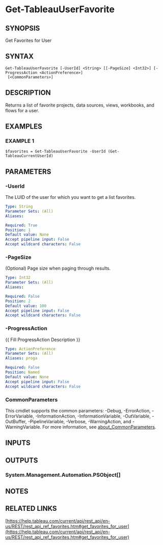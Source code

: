 # Get-TableauUserFavorite

## SYNOPSIS
Get Favorites for User

## SYNTAX

```
Get-TableauUserFavorite [-UserId] <String> [[-PageSize] <Int32>] [-ProgressAction <ActionPreference>]
 [<CommonParameters>]
```

## DESCRIPTION
Returns a list of favorite projects, data sources, views, workbooks, and flows for a user.

## EXAMPLES

### EXAMPLE 1
```
$favorites = Get-TableauUserFavorite -UserId (Get-TableauCurrentUserId)
```

## PARAMETERS

### -UserId
The LUID of the user for which you want to get a list favorites.

```yaml
Type: String
Parameter Sets: (All)
Aliases:

Required: True
Position: 1
Default value: None
Accept pipeline input: False
Accept wildcard characters: False
```

### -PageSize
(Optional) Page size when paging through results.

```yaml
Type: Int32
Parameter Sets: (All)
Aliases:

Required: False
Position: 2
Default value: 100
Accept pipeline input: False
Accept wildcard characters: False
```

### -ProgressAction
{{ Fill ProgressAction Description }}

```yaml
Type: ActionPreference
Parameter Sets: (All)
Aliases: proga

Required: False
Position: Named
Default value: None
Accept pipeline input: False
Accept wildcard characters: False
```

### CommonParameters
This cmdlet supports the common parameters: -Debug, -ErrorAction, -ErrorVariable, -InformationAction, -InformationVariable, -OutVariable, -OutBuffer, -PipelineVariable, -Verbose, -WarningAction, and -WarningVariable. For more information, see [about_CommonParameters](http://go.microsoft.com/fwlink/?LinkID=113216).

## INPUTS

## OUTPUTS

### System.Management.Automation.PSObject[]
## NOTES

## RELATED LINKS

[https://help.tableau.com/current/api/rest_api/en-us/REST/rest_api_ref_favorites.htm#get_favorites_for_user](https://help.tableau.com/current/api/rest_api/en-us/REST/rest_api_ref_favorites.htm#get_favorites_for_user)

